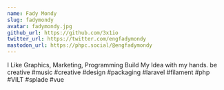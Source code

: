```yaml
---
name: Fady Mondy
slug: fadymondy
avatar: fadymondy.jpg
github_url: https://github.com/3x1io
twitter_url: https://twitter.com/engfadymondy
mastodon_url: https://phpc.social/@engfadymondy
---
```


I Like Graphics, Marketing, Programming Build My Idea with my hands. be creative #music #creative #design #packaging #laravel #filament #php #VILT #splade #vue
